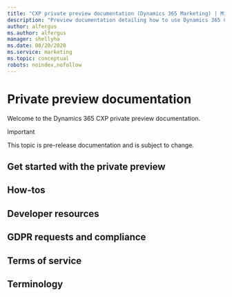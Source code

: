 ```yaml
---
title: "CXP private preview documentation (Dynamics 365 Marketing) | Microsoft Docs"
description: "Preview documentation detailing how to use Dynamics 365 CXP features."
author: alfergus
ms.author: alfergus
manager: shellyha
ms.date: 08/20/2020
ms.service: marketing
ms.topic: conceptual
robots: noindex,nofollow
---
```


# Private preview documentation

Welcome to the Dynamics 365 CXP private preview documentation.

> [!IMPORTANT]
> This topic is pre-release documentation and is subject to change.

## Get started with the private preview


## How-tos



## Developer resources



## GDPR requests and compliance


## Terms of service


## Terminology
